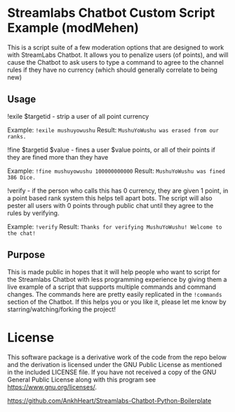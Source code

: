 # Streamlabs Chatbot Custom Script Example (modMehen)

This is a script suite of a few moderation options that are designed to work with StreamLabs Chatbot. It allows you to
penalize users (of points), and will cause the Chatbot to ask users to type a command to agree to the channel rules if
they have no currency (which should generally correlate to being new)

## Usage

!exile $targetid - strip a user of all point currency

Example: ```!exile mushuyowushu```
Result: ```MushuYoWushu was erased from our ranks.```

!fine $targetid $value - fines a user $value points, or all of their points if they are fined more than they have

Example: ```!fine mushuyowushu 100000000000```
Result: ```MushuYoWushu was fined 386 Dice.```

!verify - if the person who calls this has 0 currency, they are given 1 point, in a point based rank system this helps tell apart bots. 
The script will also pester all users with 0 points through public chat until they agree to the rules by verifying.

Example: ```!verify```
Result: ```Thanks for verifying MushuYoWushu! Welcome to the chat!```

## Purpose

This is made public in hopes that it will help people who want to script for the Streamlabs Chatbot with less programming experience
by giving them a live example of a script that supports multiple commands and command changes.  The commands here are pretty
easily replicated in the `!commands` section of the Chatbot. If this helps you or you like it, please let me know by 
starring/watching/forking the project!

# License
This software package is a derivative work of the code from the repo below and the derivation is licensed under the 
GNU Public License as mentioned in the included LICENSE file. If you have not received a copy of the GNU General Public 
License along with this program see <https://www.gnu.org/licenses/>.

https://github.com/AnkhHeart/Streamlabs-Chatbot-Python-Boilerplate


